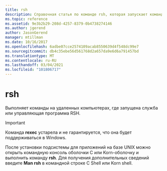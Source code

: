 ```yaml
---
title: rsh
description: Справочная статья по команде rsh, которая запускает команды на удаленных компьютерах, на которых запущена служба или управляющая программа RSH. Эта команда устарела и не гарантируется, что она будет поддерживаться в Windows.
ms.topic: reference
ms.assetid: 9e3b2b29-208d-4257-8379-0b4738274146
ms.author: jgerend
author: JasonGerend
manager: mtillman
ms.date: 10/16/2017
ms.openlocfilehash: 6adbe07cce2574109acab8550639d4f548dc99e7
ms.sourcegitcommit: db4c35ebe56d561768d2a657da9e6d6a791457bd
ms.translationtype: MT
ms.contentlocale: ru-RU
ms.lasthandoff: 03/04/2021
ms.locfileid: "101806717"
---
```

# <a name="rsh"></a>rsh

Выполняет команды на удаленных компьютерах, где запущена служба или управляющая программа RSH.

> [!IMPORTANT]
> Команда **rexec** устарела и не гарантируется, что она будет поддерживаться в Windows.

После установки подсистемы для приложений на базе UNIX можно открыть командную консоль оболочки C или Korn-оболочку и выполнить команду **rsh**. Для получения дополнительных сведений введите **Man rsh** в командной строке C Shell или Korn shell.
